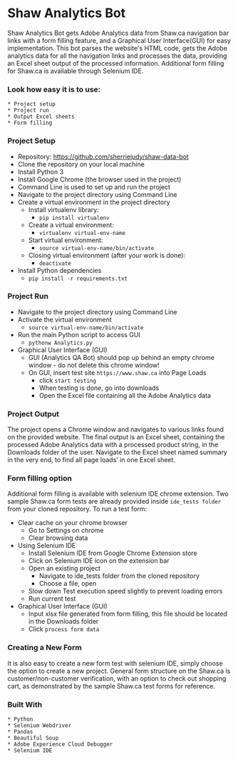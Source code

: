 # Shaw Analytics Bot

Shaw Analytics Bot gets Adobe Analytics data from Shaw.ca navigation bar links with a form filling feature, and a Graphical User Interface(GUI) for easy implementation. This bot parses the website's HTML code, gets the Adobe analytics data for all the navigation links and processes the data, providing an Excel sheet output of the processed information. Additional form filling for Shaw.ca is available through Selenium IDE. 

### Look how easy it is to use:

```
* Project setup
* Project run 
* Output Excel sheets
* Form filling
```

### Project Setup

* Repository: https://github.com/sherriejudy/shaw-data-bot
* Clone the repository on your local machine
* Install Python 3
* Install Google Chrome (the browser used in the project)
* Command Line is used to set up and run the project
* Navigate to the project directory using Command Line
* Create a virtual environment in the project directory
  * Install virtualenv library:
    * `pip install virtualenv`
  * Create a virtual environment:
    * `virtualenv virtual-env-name`
  * Start virtual environment:
    * `source virtual-env-name/bin/activate`
  * Closing virtual environment (after your work is done):
    * `deactivate`
* Install Python dependencies
  * `pip install -r requirements.txt`

### Project Run

* Navigate to the project directory using Command Line
* Activate the virtual environment
  * `source virtual-env-name/bin/activate`
* Run the main Python script to access GUI
  * `pythonw Analytics.py`
* Graphical User Interface (GUI)
  * GUI (Analytics QA Bot) should pop up behind an empty chrome window - do not delete this chrome window!
  * On GUI, insert test site `https://www.shaw.ca` into Page Loads
    * click `start testing`
    * When testing is done, go into downloads
    * Open the Excel file containing all the Adobe Analytics data
    
### Project Output

The project opens a Chrome window and navigates to various links found on the provided website. The final output is an Excel sheet, containing the processed Adobe Analytics data with a processed product string, in the Downloads folder of the user. Navigate to the Excel sheet named summary in the very end, to find all page loads' in one Excel sheet. 

### Form filling option

Additional form filling is available with selenium IDE chrome extension. Two sample Shaw.ca form tests are already provided inside `ide_tests folder ` from your cloned repository. To run a test form: 

* Clear cache on your chrome browser
  * Go to Settings on chrome
  * Clear browsing data
* Using Selenium IDE
  * Install Selenium IDE from Google Chrome Extension store
  * Click on Selenium IDE icon on the extension bar
  * Open an existing project
    * Navigate to ide_tests folder from the cloned repository
    * Choose a file, open
  * Slow down Test execution speed slightly to prevent loading errors
  * Run current test
* Graphical User Interface (GUI)
  * Input xlsx file generated from form filling, this file should be located in the Downloads folder
  * Click `process form data`

### Creating a New Form
It is also easy to create a new form test with selenium IDE, simply choose the option to create a new project. General form structure on the Shaw.ca is customer/non-customer verification, with an option to check out shopping cart, as demonstrated by the sample Shaw.ca test forms for reference. 

### Built With

```
* Python
* Selenium Webdriver
* Pandas
* Beautiful Soup
* Adobe Experience Cloud Debugger
* Selenium IDE
```




